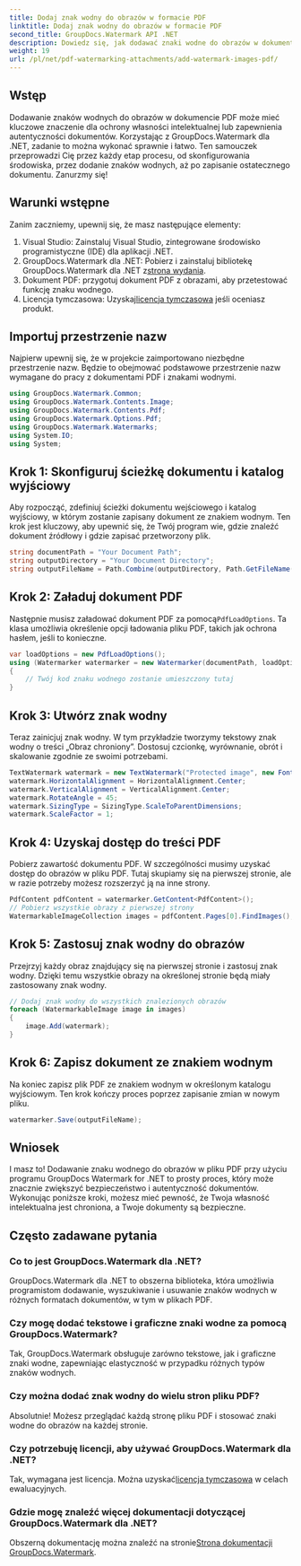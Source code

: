```yaml
---
title: Dodaj znak wodny do obrazów w formacie PDF
linktitle: Dodaj znak wodny do obrazów w formacie PDF
second_title: GroupDocs.Watermark API .NET
description: Dowiedz się, jak dodawać znaki wodne do obrazów w dokumentach PDF przy użyciu programu GroupDocs.Watermark dla platformy .NET, korzystając z naszego szczegółowego samouczka krok po kroku. Z łatwością zabezpiecz swoje pliki PDF.
weight: 19
url: /pl/net/pdf-watermarking-attachments/add-watermark-images-pdf/
---
```

## Wstęp
Dodawanie znaków wodnych do obrazów w dokumencie PDF może mieć kluczowe znaczenie dla ochrony własności intelektualnej lub zapewnienia autentyczności dokumentów. Korzystając z GroupDocs.Watermark dla .NET, zadanie to można wykonać sprawnie i łatwo. Ten samouczek przeprowadzi Cię przez każdy etap procesu, od skonfigurowania środowiska, przez dodanie znaków wodnych, aż po zapisanie ostatecznego dokumentu. Zanurzmy się!
## Warunki wstępne
Zanim zaczniemy, upewnij się, że masz następujące elementy:
1. Visual Studio: Zainstaluj Visual Studio, zintegrowane środowisko programistyczne (IDE) dla aplikacji .NET.
2.  GroupDocs.Watermark dla .NET: Pobierz i zainstaluj bibliotekę GroupDocs.Watermark dla .NET z[strona wydania](https://releases.groupdocs.com/Watermark/net/).
3. Dokument PDF: przygotuj dokument PDF z obrazami, aby przetestować funkcję znaku wodnego.
4.  Licencja tymczasowa: Uzyskaj[licencja tymczasowa](https://purchase.groupdocs.com/temporary-license/) jeśli oceniasz produkt.
## Importuj przestrzenie nazw
Najpierw upewnij się, że w projekcie zaimportowano niezbędne przestrzenie nazw. Będzie to obejmować podstawowe przestrzenie nazw wymagane do pracy z dokumentami PDF i znakami wodnymi.
```csharp
using GroupDocs.Watermark.Common;
using GroupDocs.Watermark.Contents.Image;
using GroupDocs.Watermark.Contents.Pdf;
using GroupDocs.Watermark.Options.Pdf;
using GroupDocs.Watermark.Watermarks;
using System.IO;
using System;
```
## Krok 1: Skonfiguruj ścieżkę dokumentu i katalog wyjściowy
Aby rozpocząć, zdefiniuj ścieżki dokumentu wejściowego i katalog wyjściowy, w którym zostanie zapisany dokument ze znakiem wodnym. Ten krok jest kluczowy, aby upewnić się, że Twój program wie, gdzie znaleźć dokument źródłowy i gdzie zapisać przetworzony plik.
```csharp
string documentPath = "Your Document Path";
string outputDirectory = "Your Document Directory";
string outputFileName = Path.Combine(outputDirectory, Path.GetFileName(documentPath));
```
## Krok 2: Załaduj dokument PDF
 Następnie musisz załadować dokument PDF za pomocą`PdfLoadOptions`. Ta klasa umożliwia określenie opcji ładowania pliku PDF, takich jak ochrona hasłem, jeśli to konieczne.
```csharp
var loadOptions = new PdfLoadOptions();
using (Watermarker watermarker = new Watermarker(documentPath, loadOptions))
{
    // Twój kod znaku wodnego zostanie umieszczony tutaj
}
```
## Krok 3: Utwórz znak wodny
Teraz zainicjuj znak wodny. W tym przykładzie tworzymy tekstowy znak wodny o treści „Obraz chroniony”. Dostosuj czcionkę, wyrównanie, obrót i skalowanie zgodnie ze swoimi potrzebami.
```csharp
TextWatermark watermark = new TextWatermark("Protected image", new Font("Arial", 8));
watermark.HorizontalAlignment = HorizontalAlignment.Center;
watermark.VerticalAlignment = VerticalAlignment.Center;
watermark.RotateAngle = 45;
watermark.SizingType = SizingType.ScaleToParentDimensions;
watermark.ScaleFactor = 1;
```
## Krok 4: Uzyskaj dostęp do treści PDF
Pobierz zawartość dokumentu PDF. W szczególności musimy uzyskać dostęp do obrazów w pliku PDF. Tutaj skupiamy się na pierwszej stronie, ale w razie potrzeby możesz rozszerzyć ją na inne strony.
```csharp
PdfContent pdfContent = watermarker.GetContent<PdfContent>();
// Pobierz wszystkie obrazy z pierwszej strony
WatermarkableImageCollection images = pdfContent.Pages[0].FindImages();
```
## Krok 5: Zastosuj znak wodny do obrazów
Przejrzyj każdy obraz znajdujący się na pierwszej stronie i zastosuj znak wodny. Dzięki temu wszystkie obrazy na określonej stronie będą miały zastosowany znak wodny.
```csharp
// Dodaj znak wodny do wszystkich znalezionych obrazów
foreach (WatermarkableImage image in images)
{
    image.Add(watermark);
}
```
## Krok 6: Zapisz dokument ze znakiem wodnym
Na koniec zapisz plik PDF ze znakiem wodnym w określonym katalogu wyjściowym. Ten krok kończy proces poprzez zapisanie zmian w nowym pliku.
```csharp
watermarker.Save(outputFileName);
```
## Wniosek
I masz to! Dodawanie znaku wodnego do obrazów w pliku PDF przy użyciu programu GroupDocs Watermark for .NET to prosty proces, który może znacznie zwiększyć bezpieczeństwo i autentyczność dokumentów. Wykonując poniższe kroki, możesz mieć pewność, że Twoja własność intelektualna jest chroniona, a Twoje dokumenty są bezpieczne.
## Często zadawane pytania
### Co to jest GroupDocs.Watermark dla .NET?
GroupDocs.Watermark dla .NET to obszerna biblioteka, która umożliwia programistom dodawanie, wyszukiwanie i usuwanie znaków wodnych w różnych formatach dokumentów, w tym w plikach PDF.
### Czy mogę dodać tekstowe i graficzne znaki wodne za pomocą GroupDocs.Watermark?
Tak, GroupDocs.Watermark obsługuje zarówno tekstowe, jak i graficzne znaki wodne, zapewniając elastyczność w przypadku różnych typów znaków wodnych.
### Czy można dodać znak wodny do wielu stron pliku PDF?
Absolutnie! Możesz przeglądać każdą stronę pliku PDF i stosować znaki wodne do obrazów na każdej stronie.
### Czy potrzebuję licencji, aby używać GroupDocs.Watermark dla .NET?
 Tak, wymagana jest licencja. Można uzyskać[licencja tymczasowa](https://purchase.groupdocs.com/temporary-license/) w celach ewaluacyjnych.
### Gdzie mogę znaleźć więcej dokumentacji dotyczącej GroupDocs.Watermark dla .NET?
 Obszerną dokumentację można znaleźć na stronie[Strona dokumentacji GroupDocs.Watermark](https://tutorials.groupdocs.com/Watermark/net/).